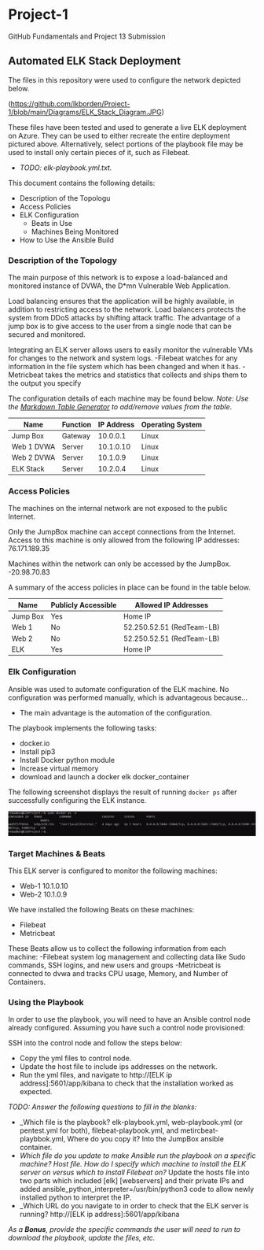 # Project-1
GitHub Fundamentals and Project 13 Submission
## Automated ELK Stack Deployment

The files in this repository were used to configure the network depicted below.

(https://github.com/lkborden/Project-1/blob/main/Diagrams/ELK_Stack_Diagram.JPG)

These files have been tested and used to generate a live ELK deployment on Azure. They can be used to either recreate the entire deployment pictured above. Alternatively, select portions of the playbook file may be used to install only certain pieces of it, such as Filebeat.

  - _TODO: elk-playbook.yml.txt._

This document contains the following details:
- Description of the Topologu
- Access Policies
- ELK Configuration
  - Beats in Use
  - Machines Being Monitored
- How to Use the Ansible Build

### Description of the Topology

The main purpose of this network is to expose a load-balanced and monitored instance of DVWA, the D*mn Vulnerable Web Application.

Load balancing ensures that the application will be highly available, in addition to restricting access to the network.
Load balancers protects the system from DDoS attacks by shifting attack traffic.
The advantage of a jump box is to give access to the user from a single node that can be secured and monitored.

Integrating an ELK server allows users to easily monitor the vulnerable VMs for changes to the network and system logs.
-Filebeat watches for any information in the file system which has been changed and when it has.
-Metricbeat takes the metrics and statistics that collects and ships them to the output you specify

The configuration details of each machine may be found below.
_Note: Use the [Markdown Table Generator](http://www.tablesgenerator.com/markdown_tables) to add/remove values from the table_.

| Name     | Function | IP Address | Operating System |
|----------|----------|------------|------------------|
| Jump Box | Gateway  | 10.0.0.1   | Linux            |
|Web 1 DVWA|  Server  | 10.1.0.10  | Linux            |
|Web 2 DVWA|  Server  | 10.1.0.9   | Linux            |
|ELK Stack |  Server  | 10.2.0.4   | Linux            |

### Access Policies

The machines on the internal network are not exposed to the public Internet. 

Only the JumpBox machine can accept connections from the Internet. Access to this machine is only allowed from the following IP addresses:
76.171.189.35

Machines within the network can only be accessed by the JumpBox.
-20.98.70.83

A summary of the access policies in place can be found in the table below.

| Name     | Publicly Accessible | Allowed IP Addresses |
|----------|---------------------|----------------------|
| Jump Box | Yes                 | Home IP        |
| Web 1    | No                  |52.250.52.51 (RedTeam-LB)|
| Web 2    | No                  |52.250.52.51 (RedTeam-LB)|
| ELK      | Yes                 | Home IP        |

### Elk Configuration

Ansible was used to automate configuration of the ELK machine. No configuration was performed manually, which is advantageous because...
- The main advantage is the automation of the configuration.

The playbook implements the following tasks:
- docker.io
- Install pip3
- Install Docker python module
- Increase virtual memory
- download and launch a docker elk docker_container

The following screenshot displays the result of running `docker ps` after successfully configuring the ELK instance.

![TODO: Update the path with the name of your screenshot of docker ps output](Images/docker_ps_output.png)

### Target Machines & Beats
This ELK server is configured to monitor the following machines:
- Web-1 10.1.0.10
- Web-2 10.1.0.9

We have installed the following Beats on these machines:
- Filebeat
- Metricbeat

These Beats allow us to collect the following information from each machine:
-Filebeat system log management and collecting data like Sudo commands, SSH logins, and new users and groups
-Metricbeat is connected to dvwa and tracks CPU usage, Memory, and Number of Containers.

### Using the Playbook
In order to use the playbook, you will need to have an Ansible control node already configured. Assuming you have such a control node provisioned: 

SSH into the control node and follow the steps below:
- Copy the yml files to control node.
- Update the host file to include ips addresses on the network.
- Run the yml files, and navigate to http://[ELK ip address]:5601/app/kibana to check that the installation worked as expected.

_TODO: Answer the following questions to fill in the blanks:_
- _Which file is the playbook? elk-playbook.yml, web-playbook.yml (or pentest.yml for both), filebeat-playbook.yml, and metircbeat-playbbok.yml, Where do you copy it? Into the JumpBox ansible container.
- _Which file do you update to make Ansible run the playbook on a specific machine? Host file. How do I specify which machine to install the ELK server on versus which to install Filebeat on?_ Update the hosts file into two parts which included [elk] [webservers] and their private IPs and added ansible_python_interpreter=/usr/bin/python3 code to allow newly installed python to interpret the IP.
- _Which URL do you navigate to in order to check that the ELK server is running? http://[ELK ip address]:5601/app/kibana

_As a **Bonus**, provide the specific commands the user will need to run to download the playbook, update the files, etc._
